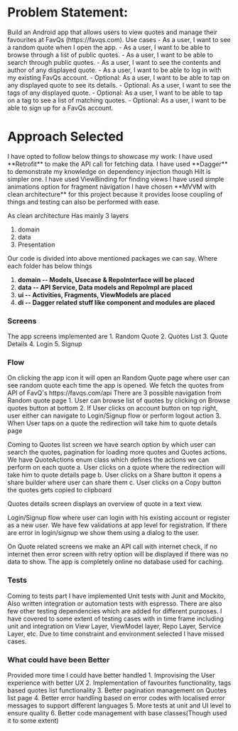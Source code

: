 <h1>Problem Statement:</h1>
Build an Android app that allows users to view quotes and manage their favourites at FavQs
(https://favqs.com).
Use cases
- As a user, I want to see a random quote when I open the app.
- As a user, I want to be able to browse through a list of public quotes.
- As a user, I want to be able to search through public quotes.
- As a user, I want to see the contents and author of any displayed quote.
- As a user, I want to be able to log in with my existing FavQs account.
- Optional: As a user, I want to be able to tap on any displayed quote to see its details.
- Optional: As a user, I want to see the tags of any displayed quote.
- Optional: As a user, I want to be able to tap on a tag to see a list of matching quotes.
- Optional: As a user, I want to be able to sign up for a FavQs account.

<h1>Approach Selected</h1>
I have opted to follow below things to showcase my work:
I have used **Retrofit** to make the API call for fetching data.
I have used **Dagger** to demonstrate my knowledge on dependency injection though Hilt is simpler one.
I have used ViewBinding for finding views
I have used simple animations option for fragment navigation
I have chosen **MVVM with clean architecture** for this project because it
provides loose coupling of things and testing can also be performed with ease. 

As clean architecture Has mainly 3 layers
1. domain
2. data
3. Presentation

Our code is divided into above mentioned packages we can say. Where each folder has below things
1. **domain -- Models, Usecase & RepoInterface will be placed**
2. **data  -- API Service, Data models and RepoImpl are placed**
3. **ui   -- Activities, Fragments, ViewModels are placed**
4. **di  -- Dagger related stuff like  component and modules are placed**

<h3>Screens</h3>
The app screens implemented are
1. Random Quote 
2. Quotes List
3. Quote Details 
4. Login 
5. Signup 

<h3>Flow</h3>
On clicking the app icon it will open an Random Quote page where user can see random quote each time the app is opened. We fetch the quotes from API of FavQ's https://favqs.com/api
There are 3 possible navigation from Random quote page
1. User can browse list of quotes by clicking on Browse quotes button at bottom
2. If User clicks on account button on top right, user either can navigate to Login/Signup flow or perform logout action
3. When User taps on a quote the redirection will take him to quote details page

Coming to Quotes list screen we have search option by which user can search the quotes, pagination for loading more quotes and Quotes actions.
We have QuoteActions enum class which defines the actions we can perform on each quote
a. User clicks on a quote where the redirection will take him to quote details page
b. User clicks on a Share button it opens a share builder where user can share them
c. User clicks on a Copy button the quotes gets copied to clipboard

Quotes details screen displays an overview of quote in a text view.

Login/Signup flow where user can login with his existing account or register as a new user. We have few validations at app level for registration. If there are error in login/signup
we show them using a dialog to the user.

On Quote related screens we make an API call with internet check, if no internet then error screen with retry option will be displayed if there was no data to show. 
The app is completely online no database used for caching.

<h3>Tests</h3>
Coming to tests part I have implemented  Unit tests with Junit and Mockito, Also written integration or automation tests with
espresso. There are also few other testing dependencies which are added for different purposes.
I have covered to some extent of testing cases with in time frame including unit and integration on View Layer, ViewModel layer,
Repo Layer, Service Layer, etc. Due to time constraint and environment selected I have missed cases.

<h3>What could have been Better</h3>
Provided more time I could have better handled 
1. Improvising the User experience with better UX
2. Implementation of favourites functionality, tags based quotes list functionality
3. Better pagination management on Quotes list page
4. Better error handling based on error codes with localised error messages to support different languages
5. More tests at unit and UI level to ensure quality
6. Better code management with base classes(Though used it to some extent)



